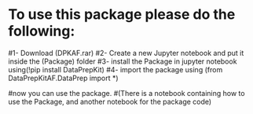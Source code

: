 # To use this package please do the following:
#1- Download (DPKAF.rar)
#2- Create a new Jupyter notebook and put it inside the (Package) folder
#3- install the Package in jupyter notebook using(!pip install DataPrepKit)
#4- import the package using (from DataPrepKitAF.DataPrep import *)

#now you can use the package.
#(There is a notebook containing how to use the Package, and another notebook for the package code)
